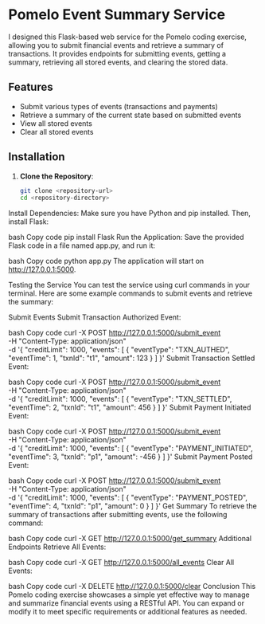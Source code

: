 # Pomelo Event Summary Service

I designed this Flask-based web service for the Pomelo coding exercise, allowing you to submit financial events and retrieve a summary of transactions. It provides endpoints for submitting events, getting a summary, retrieving all stored events, and clearing the stored data.

## Features

- Submit various types of events (transactions and payments)
- Retrieve a summary of the current state based on submitted events
- View all stored events
- Clear all stored events

## Installation

1. **Clone the Repository**:
   ```bash
   git clone <repository-url>
   cd <repository-directory>
Install Dependencies: Make sure you have Python and pip installed. Then, install Flask:

bash
Copy code
pip install Flask
Run the Application: Save the provided Flask code in a file named app.py, and run it:

bash
Copy code
python app.py
The application will start on http://127.0.0.1:5000.

Testing the Service
You can test the service using curl commands in your terminal. Here are some example commands to submit events and retrieve the summary:

Submit Events
Submit Transaction Authorized Event:

bash
Copy code
curl -X POST http://127.0.0.1:5000/submit_event \
-H "Content-Type: application/json" \
-d '{
  "creditLimit": 1000,
  "events": [
    {
      "eventType": "TXN_AUTHED",
      "eventTime": 1,
      "txnId": "t1",
      "amount": 123
    }
  ]
}'
Submit Transaction Settled Event:

bash
Copy code
curl -X POST http://127.0.0.1:5000/submit_event \
-H "Content-Type: application/json" \
-d '{
  "creditLimit": 1000,
  "events": [
    {
      "eventType": "TXN_SETTLED",
      "eventTime": 2,
      "txnId": "t1",
      "amount": 456
    }
  ]
}'
Submit Payment Initiated Event:

bash
Copy code
curl -X POST http://127.0.0.1:5000/submit_event \
-H "Content-Type: application/json" \
-d '{
  "creditLimit": 1000,
  "events": [
    {
      "eventType": "PAYMENT_INITIATED",
      "eventTime": 3,
      "txnId": "p1",
      "amount": -456
    }
  ]
}'
Submit Payment Posted Event:

bash
Copy code
curl -X POST http://127.0.0.1:5000/submit_event \
-H "Content-Type: application/json" \
-d '{
  "creditLimit": 1000,
  "events": [
    {
      "eventType": "PAYMENT_POSTED",
      "eventTime": 4,
      "txnId": "p1",
      "amount": 0
    }
  ]
}'
Get Summary
To retrieve the summary of transactions after submitting events, use the following command:

bash
Copy code
curl -X GET http://127.0.0.1:5000/get_summary
Additional Endpoints
Retrieve All Events:

bash
Copy code
curl -X GET http://127.0.0.1:5000/all_events
Clear All Events:

bash
Copy code
curl -X DELETE http://127.0.0.1:5000/clear
Conclusion
This Pomelo coding exercise showcases a simple yet effective way to manage and summarize financial events using a RESTful API. You can expand or modify it to meet specific requirements or additional features as needed.
